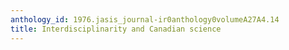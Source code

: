 ```yaml
---
anthology_id: 1976.jasis_journal-ir0anthology0volumeA27A4.14
title: Interdisciplinarity and Canadian science
---
```

